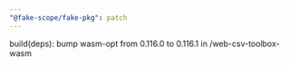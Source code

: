 ```yaml
---
"@fake-scope/fake-pkg": patch
---
```


build(deps): bump wasm-opt from 0.116.0 to 0.116.1 in /web-csv-toolbox-wasm
